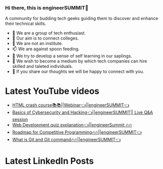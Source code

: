 ### Hi there, this is engineerSUMMIT👋

A community for budding tech geeks guiding them to discover and enhance their technical skills.

- 🔭 We are a group of tech enthusiast.
- 🌱 Our aim is to connect colleges.
- 🤔 We are not an institute.
- 📫 We are against spoon feeding.
- 💬 We try to develop a sense of self learning in our saplings.
- 👯 We wish to become a medium by which tech companies can hire skilled and taleted individuals. 
- 🔭 If you share our thoughts we will be happy to connect with you.

# Latest YouTube videos
<!-- YOUTUBE:START -->
- [HTML crash course📚📚||Webinar👈||engineerSUMMIT👈](https://www.youtube.com/watch?v=QhNmOY5pS1A)
- [Basics of Cybersecurity and Hacking👈||engineerSUMMIT|| Live Q&A session](https://www.youtube.com/watch?v=hfY9LGDb4Gc)
- [Web Development quiz explanation👈||engineerSummit 🔥🔥](https://www.youtube.com/watch?v=ZJdDrnglMgQ)
- [Roadmap for Competitive Programming🔥🔥||engineerSUMMIT👈](https://www.youtube.com/watch?v=TF7KsOp9uQQ)
- [What is Git and Git command🔥🔥||engineerSUMMIT👈](https://www.youtube.com/watch?v=1dCLI5d3gq0)
<!-- YOUTUBE:END -->

# Latest LinkedIn Posts
<!-- LINKEDIN:START -->
<!-- LINKEDIN:END -->
